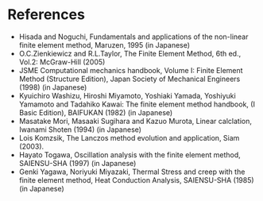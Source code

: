 
# References

  - Hisada and Noguchi, Fundamentals and applications of the non-linear finite element method, Maruzen, 1995 (in Japanese)
  - O.C.Zienkiewicz and R.L.Taylor, The Finite Element Method, 6th ed., Vol.2: McGraw-Hill (2005)
  - JSME Computational mechanics handbook, Volume I: Finite Element Method (Structure Edition), Japan Society of Mechanical Engineers (1998) (in Japanese)
  - Kyuichiro Washizu, Hiroshi Miyamoto, Yoshiaki Yamada, Yoshiyuki Yamamoto and Tadahiko Kawai: The finite element method handbook, (I Basic Edition), BAIFUKAN (1982) (in Japanese)
  - Masatake Mori, Masaaki Sugihara and Kazuo Murota, Linear calclation, Iwanami Shoten (1994) (in Japanese)
  - Lois Komzsik, The Lanczos method evolution and application, Siam (2003).
  - Hayato Togawa, Oscillation analysis with the finite element method, SAIENSU-SHA (1997) (in Japanese)
  - Genki Yagawa, Noriyuki Miyazaki, Thermal Stress and creep with the finite element method, Heat Conduction Analysis, SAIENSU-SHA (1985) (in Japanese)

